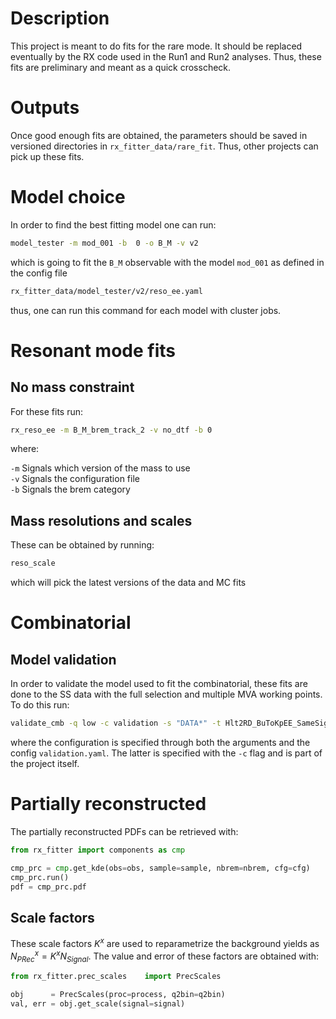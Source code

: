 # Description

This project is meant to do fits for the rare mode. It should be replaced eventually by the RX code used in the 
Run1 and Run2 analyses. Thus, these fits are preliminary and meant as a quick crosscheck.

# Outputs

Once good enough fits are obtained, the parameters should be saved in versioned
directories in `rx_fitter_data/rare_fit`. Thus, other projects can pick up these
fits.

# Model choice

In order to find the best fitting model one can run:

```bash
model_tester -m mod_001 -b  0 -o B_M -v v2
```

which is going to fit the `B_M` observable with the model `mod_001` as defined in the config file

```bash
rx_fitter_data/model_tester/v2/reso_ee.yaml
```

thus, one can run this command for each model with cluster jobs.

# Resonant mode fits

## No mass constraint

For these fits run:

```bash
rx_reso_ee -m B_M_brem_track_2 -v no_dtf -b 0
```

where:

`-m` Signals which version of the mass to use    
`-v` Signals the configuration file   
`-b` Signals the brem category   

## Mass resolutions and scales

These can be obtained by running:

```bash
reso_scale
```

which will pick the latest versions of the data and MC fits

# Combinatorial

## Model validation

In order to validate the model used to fit the combinatorial, these fits are done to the SS data
with the full selection and multiple MVA working points. To do this run:

```bash
validate_cmb -q low -c validation -s "DATA*" -t Hlt2RD_BuToKpEE_SameSign_MVA -m HypExp
```

where the configuration is specified through both the arguments and the config `validation.yaml`. The latter
is specified with the `-c` flag and is part of the project itself.

# Partially reconstructed 

The partially reconstructed PDFs can be retrieved with:

```python
from rx_fitter import components as cmp

cmp_prc = cmp.get_kde(obs=obs, sample=sample, nbrem=nbrem, cfg=cfg)
cmp_prc.run()
pdf = cmp_prc.pdf
```

## Scale factors

These scale factors $K^x$ are used to reparametrize the background yields as $N_{PRec}^x = K^x N_{Signal}$.
The value and error of these factors are obtained with:

```python
from rx_fitter.prec_scales    import PrecScales

obj      = PrecScales(proc=process, q2bin=q2bin)
val, err = obj.get_scale(signal=signal)
```
